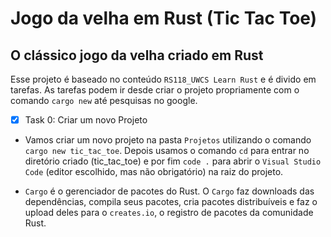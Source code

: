 # Jogo da velha em Rust (Tic Tac Toe)

## O clássico jogo da velha criado em Rust

Esse projeto é baseado no conteúdo `RS118_UWCS Learn Rust` e é divido em tarefas. As tarefas podem ir desde criar o projeto propriamente com o comando `cargo new` até pesquisas no google.

- [x] Task 0: Criar um novo Projeto

- Vamos criar um novo projeto na pasta `Projetos` utilizando o comando `cargo new tic_tac_toe`. Depois usamos o comando `cd` para entrar no diretório criado (tic_tac_toe) e por fim `code .` para abrir o `Visual Studio Code` (editor escolhido, mas não obrigatório) na raiz do projeto.

- `Cargo` é o gerenciador de pacotes do Rust. O `Cargo` faz downloads das dependências, compila seus pacotes, cria pacotes distribuíveis e faz o upload deles para o `creates.io`, o registro de pacotes da comunidade Rust.
